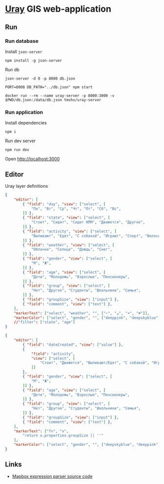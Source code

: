 # [Uray](http://uray.ru) GIS web-application

## Run

### Run database

Install `json-server`

```
npm install -g json-server
```

Run db

```
json-server -d 0 -p 8000 db.json
```

```
PORT=8000 DB_PATH="../db.json" npm start
```

```
docker run --rm --name uray-server -p 8000:3000 -v $PWD/db.json:/data/db.json tmshv/uray-server
```

### Run application

Install dependencies

```
npm i
```

Run dev server

```
npm run dev
```

Open [http://localhost:3000](http://localhost:3000)

## Editor

Uray layer definitions

```json
{
    "editor": [
        { "field": "day", "view": ["select", [
            "Пн", "Вт", "Ср", "Чт", "Пт", "Сб", "Вс",
        ]] },
        { "field": "state", "view": ["select", [
            "Стоит", "Сидит", "Сидит НПМ", "Движется", "Другое",
        ]] },
        { "field": "activity", "view": ["select", [
            "Выпивают", "Едят", "С собакой", "Играют", "Спорт", "Велосипед", "Кафе",
        ]] },
        { "field": "weather", "view": ["select", [
            "Облачно", "Солнце", "Дождь", "Снег",
        ]] },
        { "field": "gender", "view": ["select", [
            "М", "Ж",
        ]] },
        { "field": "age", "view": ["select", [
            "Дети", "Молодежь", "Взрослые", "Пенсионеры",
        ]] },
        { "field": "group", "view": ["select", [
            "Нет", "Другое", "Студенты", "Школьники", "Семья",
        ]] },
        { "field": "groupSize", "view": ["input"] },
        { "field": "comment", "view": ["text"] },
    ],
    "markerText": ["select", "weather", "", ["☼", "☁︎", "☂︎", "☸︎"]],
    "markerColor": ["select", "gender", "", ["deeppink", "deepskyblue"]]
    //"filter": ["state", "age"]
}
```

```json
{
    "editor": [
        { "field": "dateCreated", "view": ["value"] },
        {
            "field": "activity",
            "view": ["select", [
                "Стоит", "Движется", "Выпивают/Едят", "С собакой", "Играют", "Спорт", "Велосипед", "Кафе",
            ]]
        },
        { "field": "gender", "view": ["select", [
            "М", "Ж",
        ]] },
        { "field": "age", "view": ["select", [
            "Дети", "Молодежь", "Взрослые", "Пенсионеры",
        ]] },
        { "field": "group", "view": ["select", [
            "Нет", "Другое", "Студенты", "Школьники", "Семья",
        ]] },
        { "field": "groupSize", "view": ["input"] },
        { "field": "comment", "view": ["text"] },
    ],
    "markerText": ["fn", "x",
        "return x.properties.groupSize || ''"
    ],
    "markerColor": ["select", "gender", "", ["deepskyblue", "deeppink"]]
}
```

## Links

- [Mapbox expression parser source code](https://github.com/mapbox/mapbox-gl-js/tree/master/src/style-spec/expression)
